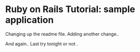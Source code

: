 # Ruby on Rails Tutorial: sample application

Changing up the readme file.
Adding another change..

And again..
Last try tonight
or not	.